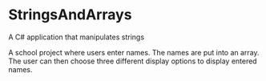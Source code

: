 StringsAndArrays
================

A C# application that manipulates strings

A school project where users enter names. The names are put into an array. The user can then choose three different display options to display entered names.
